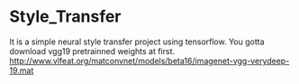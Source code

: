 # Style_Transfer
It is a simple neural style transfer project using tensorflow.
You gotta download vgg19 pretrainned weights at first. http://www.vlfeat.org/matconvnet/models/beta16/imagenet-vgg-verydeep-19.mat

